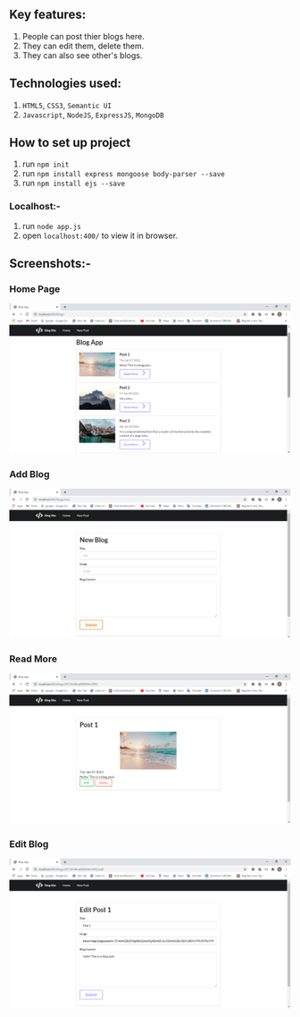 ## Key features:
1. People can post thier blogs here.
2. They can edit them, delete them.
3. They can also see other's blogs.

## Technologies used:
1. `HTML5`, `CSS3`, `Semantic UI`
2. `Javascript`, `NodeJS`, `ExpressJS`, `MongoDB`

## How to set up project

1. run `npm init`
2. run `npm install express mongoose body-parser --save`
3. run `npm install ejs --save`

### Localhost:-

1. run `node app.js`
2. open `localhost:400/` to view it in browser.

## Screenshots:-

### Home Page

![](images/image-1.png)

### Add Blog
![](images/image-4.png)

### Read More
![](images/image-3.png)

### Edit Blog
![](images/image-2.png)
